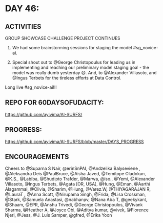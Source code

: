 
DAY 46:
=======

ACTIVITIES
---------------------------------------------------------------------------------------------------------------
GROUP SHOWCASE CHALLENGE PROJECT CONTINUES

1. We had some brainstorming sessions for staging the model #sg_novice-ai.

2. Special shout out to @George Christopoulus for leading us in implementing and reaching our preliminary model staging goal - the model was really dumb yesterday :smile:. And, to @Alexander Villasoto, and @Ingus Terbets for the tireless efforts at Data Control. 

Long live #sg_novice-ai!!!


REPO FOR 60DAYSOFUDACITY:
-------------------------
https://github.com/ayivima/AI-SURFS/

PROGRESS:
---------
https://github.com/ayivima/AI-SURFS/blob/master/DAYS_PROGRESS


ENCOURAGEMENTS
--------------
Cheers to @Suparna S Nair, @erinSnPAI, @Andzelika Balyseviene , @Aleksandra Deis @PaulBruce, @Aisha Javed, @Temitope Oladokun, @K.S., @Labiba, @Shudipto Trafder, @Marwa, @iso., @Yemi, @Alexander Villasoto, @Ingus Terbets, @Agata [OR, USA], @Hung, @Eman, @Aarthi Alagammai, @Olivia, @Sharim, @Hung, @Varez.W, @THIYAGARAJAN R, @LauraT , @Anna Scott, @Nirupama Singh, @Frida, @Lisa Crossman, @Stark, @Samuela Anastasi, @nabhanpv, @Nana Aba T, @geekykant, @Shaam, @EPR, @Anshu Trivedi, @George Christopoulos, @Vivank Sharma, @Heather A, @Joyce Obi, @Aditya kumar, @vivek, @Florence Njeri, @Jess, @J. Luis Samper, @gfred, @Erika Yoon
